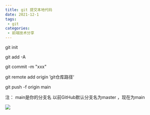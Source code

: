 ```yaml
---
title: git 提交本地代码
date: 2021-12-1
tags:
 - git
categories: 
 - 前端技术分享
---
```


git init

git add -A

git commit -m "xxx"

git remote add origin ’git仓库路径‘

git push -f origin main

注： main是你的分支名  以前GitHub默认分支名为master ，现在为main

<img src="https://img-blog.csdnimg.cn/56db9cc03a014feeb714ccf2fe0b66f1.png" />